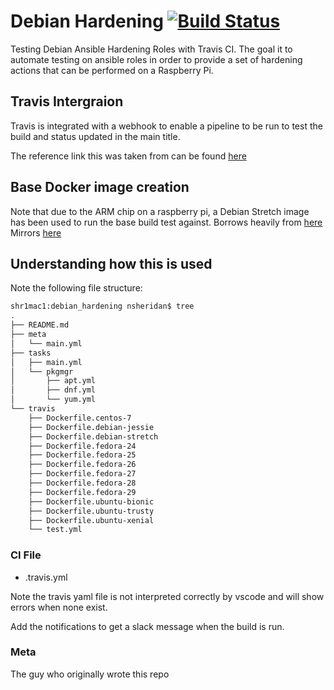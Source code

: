 # Debian Hardening [![Build Status](https://travis-ci.org/soapdish/debian_hardening.svg?branch=master)](https://travis-ci.org/soapdish/debian_hardening)

Testing Debian Ansible Hardening Roles with Travis CI.  The goal it to automate testing on ansible roles in order to provide a 
set of hardening actions that can be performed on a Raspberry Pi.  

## Travis Intergraion

Travis is integrated with a webhook to enable a pipeline to be run to test the build and status updated in the main title.

The reference link this was taken from can be found [here](https://blog.travis-ci.com/2017-11-30-testing-ansible-roles-using-docker-on-travis)

## Base Docker image creation

Note that due to the ARM chip on a raspberry pi, a Debian Stretch image has been used to run the base build test against.
Borrows heavily from [here](https://github.com/moby/moby/blob/master/contrib/mkimage.sh)
Mirrors [here](http://mirror.ox.ac.uk/sites/archive.raspbian.org/archive/raspbian/)

## Understanding how this is used

Note the following file structure:

```bash
shr1mac1:debian_hardening nsheridan$ tree
.
├── README.md
├── meta
│   └── main.yml
├── tasks
│   ├── main.yml
│   └── pkgmgr
│       ├── apt.yml
│       ├── dnf.yml
│       └── yum.yml
└── travis
    ├── Dockerfile.centos-7
    ├── Dockerfile.debian-jessie
    ├── Dockerfile.debian-stretch
    ├── Dockerfile.fedora-24
    ├── Dockerfile.fedora-25
    ├── Dockerfile.fedora-26
    ├── Dockerfile.fedora-27
    ├── Dockerfile.fedora-28
    ├── Dockerfile.fedora-29
    ├── Dockerfile.ubuntu-bionic
    ├── Dockerfile.ubuntu-trusty
    ├── Dockerfile.ubuntu-xenial
    └── test.yml
```

### CI File

* .travis.yml

Note the travis yaml file is not interpreted correctly by vscode and will show errors when none exist.

Add the notifications to get a slack message when the build is run.

### Meta

The guy who originally wrote this repo
